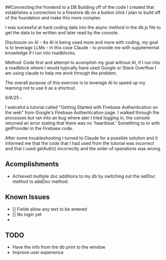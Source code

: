 ##Connecting the frontend to a DB
Building off of the code I created that establishes a connection to a firestore db on a button click I plan to build off of the foundation and make this more complex.

I was sucessful at hard coding data into the async method in the db.js file to get the data to be written and later read by the console. 

Disclosure on AI - As AI is being used more and more with coding, my goal is to leverage LLMs - in this case Claude - to provide me with supplemental knowledge if I run into roadblocks.

Method: Code first and attempt to acomplish my goal without AI, if I run into a roadblock where I would typically have used Google or Stack Overflow I am using claude to help me work through the problem.

The overall purpose of this exercise is to leverage AI to speed up my learning not to use it as a shortcut.


6/8/25 -

I watcehd a tutorial called "Getting Started with Firebase Authentication on the web" from Google's Firebase Authentication page. I walked through the processes but ran into an bug where ater I tried logging in, the console returned an error stating that there was no 'heartbeat.' Something to to with getProvider in the Firebase code. 

After some troubleshooting I turned to Claude for a possible solution and it informed me that the code that I had used from the tutorial was incorrect and that I used getAuth() incorrectly and the order of operations was wrong.

## Acomplishments
- Achieved multiple doc additions to my db by switching out the setDoc method to addDoc method.

## Known Issues
- [] Fields allow any text to be entered
- [] No login yet
- 

## TODO

- Have the info from the db print to the window
- Improve user experience

